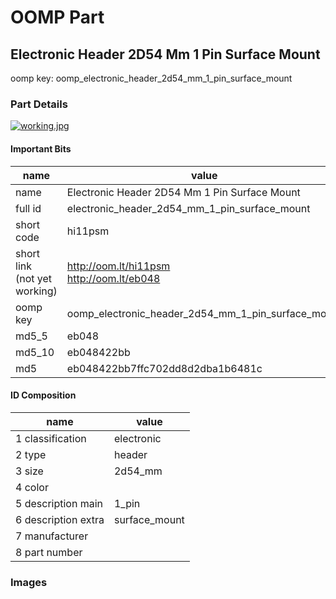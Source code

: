# OOMP Part  
## Electronic Header 2D54 Mm 1 Pin Surface Mount  
  
oomp key: oomp_electronic_header_2d54_mm_1_pin_surface_mount  
  
### Part Details  
  
[![working.jpg](working_600.jpg)](working.jpg)  
  
#### Important Bits  
| name | value | 
| --- | --- | 
| name | Electronic Header 2D54 Mm 1 Pin Surface Mount | 
| full id | electronic_header_2d54_mm_1_pin_surface_mount | 
| short code | hi11psm | 
| short link<br>(not yet working) | http://oom.lt/hi11psm<br>http://oom.lt/eb048 | 
| oomp key | oomp_electronic_header_2d54_mm_1_pin_surface_mount | 
| md5_5 | eb048 | 
| md5_10 | eb048422bb | 
| md5 | eb048422bb7ffc702dd8d2dba1b6481c | 
#### ID Composition  
| name | value | 
| --- | --- | 
| 1 classification | electronic | 
| 2 type | header | 
| 3 size | 2d54_mm | 
| 4 color |  | 
| 5 description main | 1_pin | 
| 6 description extra | surface_mount | 
| 7 manufacturer |  | 
| 8 part number |  | 
### Images  
